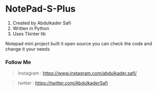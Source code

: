 # NotePad-S-Plus
1. Created by Abdulkader Safi
2. Written in Python
3. Uses Tkinter lib

Notepad mini project built it open source you can check the code and change it your needs

### Follow Me
> Instagram : https://www.instagram.com/abdulkader.safi/

> twitter : https://twitter.com/AbdulkaderSafi
